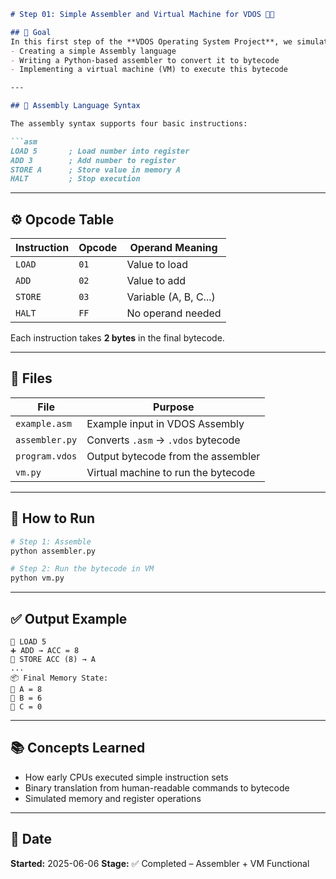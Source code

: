 

````markdown
# Step 01: Simple Assembler and Virtual Machine for VDOS 🧠💾

## 🎯 Goal
In this first step of the **VDOS Operating System Project**, we simulate how early CPUs worked in the 1950s by:
- Creating a simple Assembly language
- Writing a Python-based assembler to convert it to bytecode
- Implementing a virtual machine (VM) to execute this bytecode

---

## 🧱 Assembly Language Syntax

The assembly syntax supports four basic instructions:

```asm
LOAD 5       ; Load number into register
ADD 3        ; Add number to register
STORE A      ; Store value in memory A
HALT         ; Stop execution
````

---

## ⚙️ Opcode Table

| Instruction | Opcode | Operand Meaning       |
| ----------- | ------ | --------------------- |
| `LOAD`      | `01`   | Value to load         |
| `ADD`       | `02`   | Value to add          |
| `STORE`     | `03`   | Variable (A, B, C...) |
| `HALT`      | `FF`   | No operand needed     |

Each instruction takes **2 bytes** in the final bytecode.

---

## 📁 Files

| File           | Purpose                             |
| -------------- | ----------------------------------- |
| `example.asm`  | Example input in VDOS Assembly      |
| `assembler.py` | Converts `.asm` → `.vdos` bytecode  |
| `program.vdos` | Output bytecode from the assembler  |
| `vm.py`        | Virtual machine to run the bytecode |

---

## 🧪 How to Run

```bash
# Step 1: Assemble
python assembler.py

# Step 2: Run the bytecode in VM
python vm.py
```

---

## ✅ Output Example

```
🔹 LOAD 5
➕ ADD → ACC = 8
💾 STORE ACC (8) → A
...
📦 Final Memory State:
🧠 A = 8
🧠 B = 6
🧠 C = 0
```

---

## 📚 Concepts Learned

* How early CPUs executed simple instruction sets
* Binary translation from human-readable commands to bytecode
* Simulated memory and register operations

---

## 📅 Date

**Started:** 2025-06-06
**Stage:** ✅ Completed – Assembler + VM Functional

```


